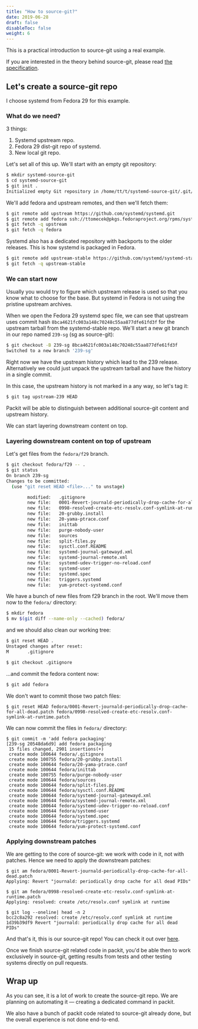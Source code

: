 ```yaml
---
title: "How to source-git?"
date: 2019-06-28
draft: false
disableToc: false
weight: 6
---
```



This is a practical introduction to source-git using a real example.

If you are interested in the theory behind source-git, please read [the
specification](/source-git/).


## Let's create a source-git repo

I choose systemd from Fedora 29 for this example.


### What do we need?

3 things:

1. Systemd upstream repo.
2. Fedora 29 dist-git repo of systemd.
3. New local git repo.

Let's set all of this up. We'll start with an empty git repository:

```bash
$ mkdir systemd-source-git
$ cd systemd-source-git
$ git init .
Initialized empty Git repository in /home/tt/t/systemd-source-git/.git/
```

We'll add fedora and upstream remotes, and then we'll fetch them:

```bash
$ git remote add upstream https://github.com/systemd/systemd.git
$ git remote add fedora ssh://ttomecek@pkgs.fedoraproject.org/rpms/systemd.git
$ git fetch -q upstream
$ git fetch -q fedora
```

Systemd also has a dedicated repository with backports to the older releases.
This is how systemd is packaged in Fedora.

```bash
$ git remote add upstream-stable https://github.com/systemd/systemd-stable.git
$ git fetch -q upstream-stable
```

### We can start now

Usually you would try to figure which upstream release is used so that you know
what to choose for the base. But systemd in Fedora is not using the pristine
upstream archives.

When we open the Fedora 29 systemd spec file, we can see that upstream uses
commit hash `8bca4621fc003a148c70248c55aa877dfe61fd3f` for the upstream tarball
from the systemd-stable repo. We'll start a new git branch in our repo named
`239-sg` (sg as source-git):

```bash
$ git checkout -B 239-sg 8bca4621fc003a148c70248c55aa877dfe61fd3f
Switched to a new branch '239-sg'
```

Right now we have the upstream history which lead to the 239 release.
Alternatively we could just unpack the upstream tarball and have the history in
a single commit.

In this case, the upstream history is not marked in a any way, so let's tag it:

```bash
$ git tag upstream-239 HEAD
```

Packit will be able to distinguish between additional source-git
content and upstream history.

We can start layering downstream content on top.


### Layering downstream content on top of upstream

Let's get files from the `fedora/f29` branch.

```bash
$ git checkout fedora/f29 -- .
$ git status
On branch 239-sg
Changes to be committed:
  (use "git reset HEAD <file>..." to unstage)

        modified:   .gitignore
        new file:   0001-Revert-journald-periodically-drop-cache-for-all-dead.patch
        new file:   0998-resolved-create-etc-resolv.conf-symlink-at-runtime.patch
        new file:   20-grubby.install
        new file:   20-yama-ptrace.conf
        new file:   inittab
        new file:   purge-nobody-user
        new file:   sources
        new file:   split-files.py
        new file:   sysctl.conf.README
        new file:   systemd-journal-gatewayd.xml
        new file:   systemd-journal-remote.xml
        new file:   systemd-udev-trigger-no-reload.conf
        new file:   systemd-user
        new file:   systemd.spec
        new file:   triggers.systemd
        new file:   yum-protect-systemd.conf
```

We have a bunch of new files from f29 branch in the root. We'll move them now
to the `fedora/` directory:

```bash
$ mkdir fedora
$ mv $(git diff --name-only --cached) fedora/
```

and we should also clean our working tree:

```bash
$ git reset HEAD .
Unstaged changes after reset:
M       .gitignore

$ git checkout .gitignore
```

...and commit the fedora content now:

```bash
$ git add fedora
```

We don't want to commit those two patch files:
```
$ git reset HEAD fedora/0001-Revert-journald-periodically-drop-cache-for-all-dead.patch fedora/0998-resolved-create-etc-resolv.conf-symlink-at-runtime.patch
```

We can now commit the files in `fedora/` directory:
```
$ git commit -m 'add fedora packaging'
[239-sg 20548da6d9] add fedora packaging
 15 files changed, 2901 insertions(+)
 create mode 100644 fedora/.gitignore
 create mode 100755 fedora/20-grubby.install
 create mode 100644 fedora/20-yama-ptrace.conf
 create mode 100644 fedora/inittab
 create mode 100755 fedora/purge-nobody-user
 create mode 100644 fedora/sources
 create mode 100644 fedora/split-files.py
 create mode 100644 fedora/sysctl.conf.README
 create mode 100644 fedora/systemd-journal-gatewayd.xml
 create mode 100644 fedora/systemd-journal-remote.xml
 create mode 100644 fedora/systemd-udev-trigger-no-reload.conf
 create mode 100644 fedora/systemd-user
 create mode 100644 fedora/systemd.spec
 create mode 100644 fedora/triggers.systemd
 create mode 100644 fedora/yum-protect-systemd.conf
```


### Applying downstream patches
We are getting to the core of source-git: we work with code in it, not with
patches. Hence we need to apply the downstream patches:

```
$ git am fedora/0001-Revert-journald-periodically-drop-cache-for-all-dead.patch
Applying: Revert "journald: periodically drop cache for all dead PIDs"

$ git am fedora/0998-resolved-create-etc-resolv.conf-symlink-at-runtime.patch
Applying: resolved: create /etc/resolv.conf symlink at runtime

$ git log --oneline| head -n 2
bcc2c8a292 resolved: create /etc/resolv.conf symlink at runtime
1d39b39df9 Revert "journald: periodically drop cache for all dead PIDs"
```

And that's it, this is our source-git repo! You can check it out over
[here](https://github.com/packit-service/systemd-source-git).

Once we finish source-git related code in packit, you'd be able then to work
exclusively in source-git, getting results from tests and other testing systems
directly on pull requests.


## Wrap up
As you can see, it is a lot of work to create the source-git repo. We are
planning on automating it — creating a dedicated command in packit.

We also have a bunch of packit code related to source-git already done, but the
overall experience is not done end-to-end.
